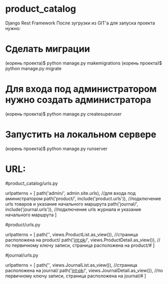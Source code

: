 # product_catalog
Django Rest Framework
После зугрузки из GIT'a для запуска проекта нужно:

# Сделать миграции 
(корень проекта)$ python manage.py makemigrations
(корень проекта)$ python manage.py migrate
# Для входа под администратором нужно создать администратора
(корень проекта)$ python manage.py createsuperuser
# Запустить на локальном сервере
(корень проекта)$ python manage.py runserver

# URL:
#product_catalog/urls.py

urlpatterns = [
    path('admin/', admin.site.urls), //для входа под аминистратором
    path('product/', include('product.urls')), //подключение urls товаров и указание начального маршрута
    path('journal/', include('journal.urls')), //подключение urls журнала и указание начального маршрута
]

#product/urls.py

urlpatterns = [
    path('', views.ProductList.as_view()), //страница расположена на product/
    path('<int:pk>/', views.ProductDetail.as_view()), //по первичному ключу записи, страница расположена на product/# 
]

#journal/urls.py

urlpatterns = [
    path('', views.JournalList.as_view()), //страница расположена на journal/
    path('<int:pk>/', views.JournalDetail.as_view()), //по первичному ключу записи, страница расположена на journal/# 
]
